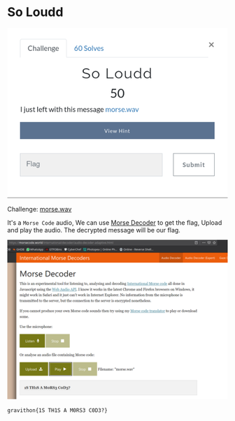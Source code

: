 # So Loudd

![](img/1.png)

Challenge: [morse.wav]()

It's a `Morse Code` audio, We can use [Morse Decoder](https://morsecode.world/international/decoder/audio-decoder-adaptive.html) to get the flag, Upload and play the audio.
The decrypted message will be our flag.

![](img/2.png)

```
gravithon{1S TH1S A M0RS3 C0D3?}
```
